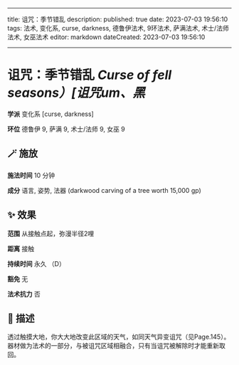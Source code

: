 
---
title: 诅咒：季节错乱
description: 
published: true
date: 2023-07-03 19:56:10
tags: 法术, 变化系, curse, darkness, 德鲁伊法术, 9环法术, 萨满法术, 术士/法师法术, 女巫法术
editor: markdown
dateCreated: 2023-07-03 19:56:10

---

# **诅咒：季节错乱** *Curse of fell seasons）[诅咒um、黑*

**学派** 变化系 \[curse, darkness\] 

**环位** 德鲁伊 9, 萨满 9, 术士/法师 9, 女巫 9

## 🪄 施放

**施法时间** 10 分钟

**成分** 语言, 姿势, 法器 (darkwood carving of a tree worth 15,000 gp)

## ✨ 效果  

**范围** 从接触点起，弥漫半径2哩

**距离** 接触  

**持续时间** 永久 （D） 

**豁免** 无

**法术抗力** 否

## 📖 描述

透过触摸大地，你大大地改变此区域的天气，如同天气异变诅咒（见Page.145）。器材做为法术的一部分，与被诅咒区域相融合，只有当诅咒被解除时才能重新取回。
    